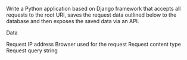 Write a Python application based on Django framework that accepts all requests to the root URI, saves the request data outlined below to the database and then exposes the saved data via an API.



Data

Request IP address
Browser used for the request
Request content type
Request query string